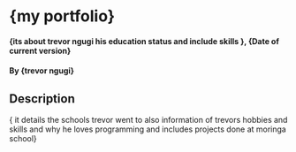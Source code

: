 # {my portfolio}
#### {its about trevor ngugi his education status and include skills }, {Date of current version}
#### By **{trevor ngugi}**
## Description
{ it details  the schools trevor went to also information of trevors hobbies and skills and why he loves programming and includes projects done at moringa school}
